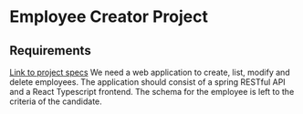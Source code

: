 # Employee Creator Project

## Requirements

[Link to project specs](https://github.com/nology-tech/aus-post-course-guide/tree/main/projects/employee-creator)
We need a web application to create, list, modify and delete employees. The application should consist of a spring RESTful API and a React Typescript frontend. The schema for the employee is left to the criteria of the candidate.


